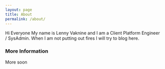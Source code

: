 ```yaml
---
layout: page
title: About
permalink: /about/
---
```


Hi Everyone
My name is Lenny Vaknine and I am a Client Platform Engineer / SysAdmin. When I am not putting out fires I will try to blog here. 

### More Information

More soon

